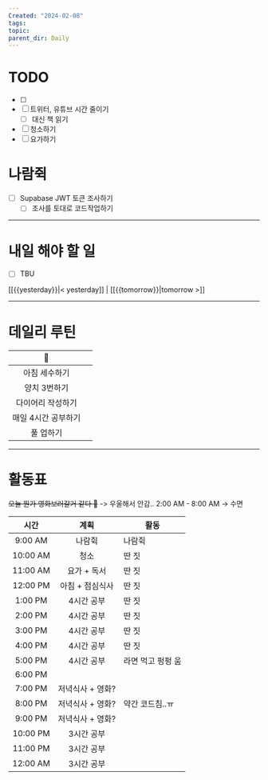 ```yaml
---
Created: "2024-02-08"
tags: 
topic: 
parent_dir: Daily
---
```

# TODO
- [ ] 
- [ ] 트위터, 유튜브 시간 줄이기
	- [ ] 대신 책 읽기
- [ ] 청소하기
- [ ] 요가하기
# 나람쥑
- [ ] Supabase JWT 토큰 조사하기
	- [ ] 조사를 토대로 코드작업하기

----
# 내일 해야 할 일
- [ ] TBU 
  
[[{{yesterday}}|< yesterday]] | [[{{tomorrow}}|tomorrow >]]  
  
---  
# 데일리 루틴
|         🐣          |     |
|:-------------------:|:---:|
|    아침 세수하기    |     |
|    양치 3번하기     |     |
|  다이어리 작성하기  |     |
| 매일 4시간 공부하기 |     |
|      풀 업하기      |     |

----
# 활동표
~~오늘 뭔가 영화보러갈거 같다 🤔~~ -> 우울해서 안감..
2:00 AM - 8:00 AM -> 수면

| 시간 | 계획 | 활동 |
| :--: | :--: | ---- |
| 9:00 AM | 나람쥑 | 나람쥑 |
| 10:00 AM | 청소 | 딴 짓 |
| 11:00 AM | 요가 + 독서 | 딴 짓 |
| 12:00 PM | 아침 + 점심식사 | 딴 짓 |
| 1:00 PM | 4시간 공부 | 딴 짓 |
| 2:00 PM | 4시간 공부 | 딴 짓 |
| 3:00 PM | 4시간 공부 | 딴 짓 |
| 4:00 PM | 4시간 공부 | 딴 짓 |
| 5:00 PM | 4시간 공부 | 라면 먹고 펑펑 움 |
| 6:00 PM |  |  |
| 7:00 PM | 저녁식사 + 영화? |  |
| 8:00 PM | 저녁식사 + 영화? | 약간 코드침..ㅠ |
| 9:00 PM | 저녁식사 + 영화? |  |
| 10:00 PM | 3시간 공부 |  |
| 11:00 PM | 3시간 공부 |  |
| 12:00 AM | 3시간 공부 |  |

